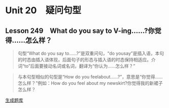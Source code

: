 ﻿ # Unit 20　疑问句型
 ## Lesson 249　What do you say to V-ing……?你觉得……怎么样？
 
> 句型“What do you say to……?”是双重问句，“do yousay”是插入语，本句的时态由插入语体现，后面句子的形态与插入语的时态保持相适应。介词“to”后面要接动名词或名词，翻译为“你认为……怎么样？”

> 与本句型相似的句型是“How do you feelabout……?”，意思是“你觉得……怎么样？”例如：How do you feel about my newskirt?你觉得我的新裙子怎么样？


 [生成题库](./question/f249.json)